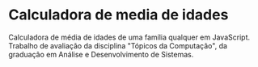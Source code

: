 # Calculadora de media de idades
 Calculadora de média de idades de uma família qualquer em JavaScript. Trabalho de avaliação da disciplina "Tópicos da Computação", da graduaçâo em Análise e Desenvolvimento de Sistemas.

